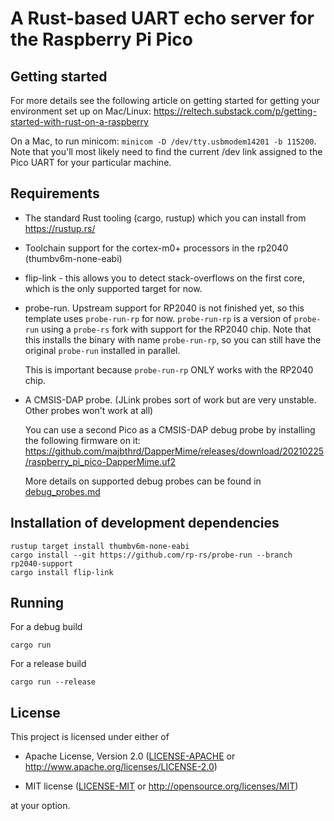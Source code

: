 # A Rust-based UART echo server for the Raspberry Pi Pico

## Getting started

For more details see the following article on getting started for getting your environment set up
on Mac/Linux:
https://reltech.substack.com/p/getting-started-with-rust-on-a-raspberry

On a Mac, to run minicom: `minicom -D /dev/tty.usbmodem14201 -b 115200`. Note that you'll most likely
need to find the current /dev link assigned to the Pico UART for your particular machine.

## Requirements
- The standard Rust tooling (cargo, rustup) which you can install from https://rustup.rs/

- Toolchain support for the cortex-m0+ processors in the rp2040 (thumbv6m-none-eabi)

- flip-link - this allows you to detect stack-overflows on the first core, which is the only supported target for now.

- probe-run. Upstream support for RP2040 is not finished yet, so this template uses `probe-run-rp` for now.
  `probe-run-rp` is a version of `probe-run` using a `probe-rs` fork with support for the RP2040 chip.
  Note that this installs the binary with name `probe-run-rp`, so you can still have the original `probe-run` installed in parallel.

  This is important because `probe-run-rp` ONLY works with the RP2040 chip.

- A CMSIS-DAP probe. (JLink probes sort of work but are very unstable. Other probes won't work at all)

  You can use a second Pico as a CMSIS-DAP debug probe by installing the following firmware on it:
  https://github.com/majbthrd/DapperMime/releases/download/20210225/raspberry_pi_pico-DapperMime.uf2

  More details on supported debug probes can be found in [debug_probes.md](debug_probes.md)

## Installation of development dependencies
```
rustup target install thumbv6m-none-eabi
cargo install --git https://github.com/rp-rs/probe-run --branch rp2040-support
cargo install flip-link
```

## Running

For a debug build
```
cargo run
```
For a release build
```
cargo run --release
```
  
## License

This project is licensed under either of

- Apache License, Version 2.0 ([LICENSE-APACHE](LICENSE-APACHE) or
  http://www.apache.org/licenses/LICENSE-2.0)

- MIT license ([LICENSE-MIT](LICENSE-MIT) or http://opensource.org/licenses/MIT)

at your option.
